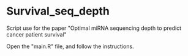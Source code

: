 # Survival_seq_depth
Script use for the paper "Optimal miRNA sequencing depth to predict cancer patient survival"

Open the "main.R" file, and follow the instructions.
